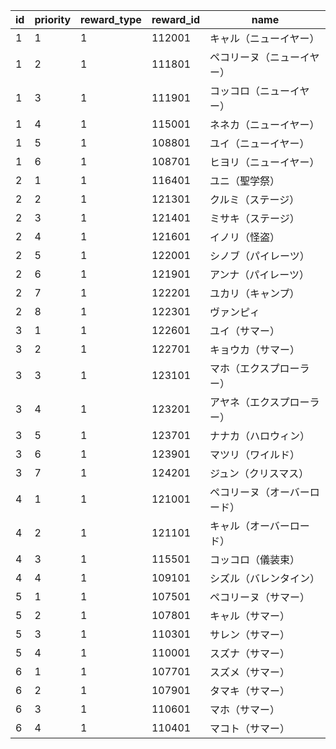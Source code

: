 |id|priority|reward_type|reward_id|name|
| --- | --- | --- | --- | --- |
|1|1|1|112001|キャル（ニューイヤー）|
|1|2|1|111801|ペコリーヌ（ニューイヤー）|
|1|3|1|111901|コッコロ（ニューイヤー）|
|1|4|1|115001|ネネカ（ニューイヤー）|
|1|5|1|108801|ユイ（ニューイヤー）|
|1|6|1|108701|ヒヨリ（ニューイヤー）|
|2|1|1|116401|ユニ（聖学祭）|
|2|2|1|121301|クルミ（ステージ）|
|2|3|1|121401|ミサキ（ステージ）|
|2|4|1|121601|イノリ（怪盗）|
|2|5|1|122001|シノブ（パイレーツ）|
|2|6|1|121901|アンナ（パイレーツ）|
|2|7|1|122201|ユカリ（キャンプ）|
|2|8|1|122301|ヴァンピィ|
|3|1|1|122601|ユイ（サマー）|
|3|2|1|122701|キョウカ（サマー）|
|3|3|1|123101|マホ（エクスプローラー）|
|3|4|1|123201|アヤネ（エクスプローラー）|
|3|5|1|123701|ナナカ（ハロウィン）|
|3|6|1|123901|マツリ（ワイルド）|
|3|7|1|124201|ジュン（クリスマス）|
|4|1|1|121001|ペコリーヌ（オーバーロード）|
|4|2|1|121101|キャル（オーバーロード）|
|4|3|1|115501|コッコロ（儀装束）|
|4|4|1|109101|シズル（バレンタイン）|
|5|1|1|107501|ペコリーヌ（サマー）|
|5|2|1|107801|キャル（サマー）|
|5|3|1|110301|サレン（サマー）|
|5|4|1|110001|スズナ（サマー）|
|6|1|1|107701|スズメ（サマー）|
|6|2|1|107901|タマキ（サマー）|
|6|3|1|110601|マホ（サマー）|
|6|4|1|110401|マコト（サマー）|